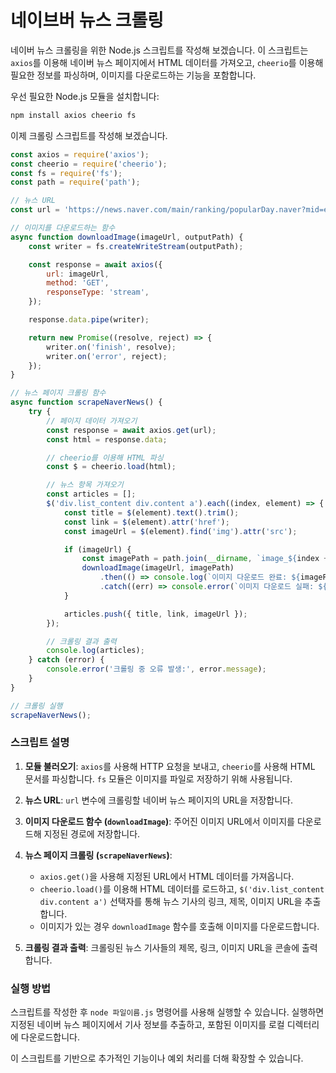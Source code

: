 # 네이브버 뉴스 크롤링
네이버 뉴스 크롤링을 위한 Node.js 스크립트를 작성해 보겠습니다. 이 스크립트는 `axios`를 이용해 네이버 뉴스 페이지에서 HTML 데이터를 가져오고, `cheerio`를 이용해 필요한 정보를 파싱하며, 이미지를 다운로드하는 기능을 포함합니다.

우선 필요한 Node.js 모듈을 설치합니다:

```bash
npm install axios cheerio fs
```

이제 크롤링 스크립트를 작성해 보겠습니다.

```javascript
const axios = require('axios');
const cheerio = require('cheerio');
const fs = require('fs');
const path = require('path');

// 뉴스 URL
const url = 'https://news.naver.com/main/ranking/popularDay.naver?mid=etc&sid1=111';

// 이미지를 다운로드하는 함수
async function downloadImage(imageUrl, outputPath) {
    const writer = fs.createWriteStream(outputPath);

    const response = await axios({
        url: imageUrl,
        method: 'GET',
        responseType: 'stream',
    });

    response.data.pipe(writer);

    return new Promise((resolve, reject) => {
        writer.on('finish', resolve);
        writer.on('error', reject);
    });
}

// 뉴스 페이지 크롤링 함수
async function scrapeNaverNews() {
    try {
        // 페이지 데이터 가져오기
        const response = await axios.get(url);
        const html = response.data;

        // cheerio를 이용해 HTML 파싱
        const $ = cheerio.load(html);

        // 뉴스 항목 가져오기
        const articles = [];
        $('div.list_content div.content a').each((index, element) => {
            const title = $(element).text().trim();
            const link = $(element).attr('href');
            const imageUrl = $(element).find('img').attr('src');

            if (imageUrl) {
                const imagePath = path.join(__dirname, `image_${index + 1}.jpg`);
                downloadImage(imageUrl, imagePath)
                    .then(() => console.log(`이미지 다운로드 완료: ${imagePath}`))
                    .catch((err) => console.error(`이미지 다운로드 실패: ${err.message}`));
            }

            articles.push({ title, link, imageUrl });
        });

        // 크롤링 결과 출력
        console.log(articles);
    } catch (error) {
        console.error('크롤링 중 오류 발생:', error.message);
    }
}

// 크롤링 실행
scrapeNaverNews();
```

### 스크립트 설명

1. **모듈 불러오기**: `axios`를 사용해 HTTP 요청을 보내고, `cheerio`를 사용해 HTML 문서를 파싱합니다. `fs` 모듈은 이미지를 파일로 저장하기 위해 사용됩니다.

2. **뉴스 URL**: `url` 변수에 크롤링할 네이버 뉴스 페이지의 URL을 저장합니다.

3. **이미지 다운로드 함수 (`downloadImage`)**: 주어진 이미지 URL에서 이미지를 다운로드해 지정된 경로에 저장합니다.

4. **뉴스 페이지 크롤링 (`scrapeNaverNews`)**: 
   - `axios.get()`을 사용해 지정된 URL에서 HTML 데이터를 가져옵니다.
   - `cheerio.load()`를 이용해 HTML 데이터를 로드하고, `$('div.list_content div.content a')` 선택자를 통해 뉴스 기사의 링크, 제목, 이미지 URL을 추출합니다.
   - 이미지가 있는 경우 `downloadImage` 함수를 호출해 이미지를 다운로드합니다.

5. **크롤링 결과 출력**: 크롤링된 뉴스 기사들의 제목, 링크, 이미지 URL을 콘솔에 출력합니다.

### 실행 방법

스크립트를 작성한 후 `node 파일이름.js` 명령어를 사용해 실행할 수 있습니다. 실행하면 지정된 네이버 뉴스 페이지에서 기사 정보를 추출하고, 포함된 이미지를 로컬 디렉터리에 다운로드합니다.

이 스크립트를 기반으로 추가적인 기능이나 예외 처리를 더해 확장할 수 있습니다.